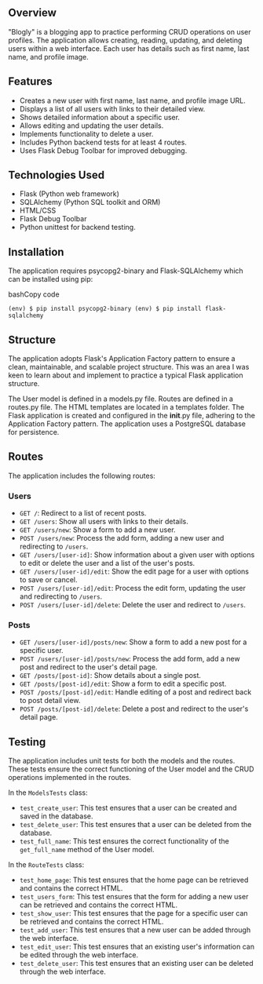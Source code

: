 Overview
--------

"Blogly" is a blogging app to practice performing CRUD operations on user profiles. The application allows creating, reading, updating, and deleting users within a web interface. Each user has details such as first name, last name, and profile image.

Features
--------
-   Creates a new user with first name, last name, and profile image URL.
-   Displays a list of all users with links to their detailed view.
-   Shows detailed information about a specific user.
-   Allows editing and updating the user details.
-   Implements functionality to delete a user.
-   Includes Python backend tests for at least 4 routes.
-   Uses Flask Debug Toolbar for improved debugging.

Technologies Used
-----------------

-   Flask (Python web framework)
-   SQLAlchemy (Python SQL toolkit and ORM)
-   HTML/CSS
-   Flask Debug Toolbar
-   Python unittest for backend testing.

Installation
------------

The application requires psycopg2-binary and Flask-SQLAlchemy which can be installed using pip:

bashCopy code

`(env) $ pip install psycopg2-binary
(env) $ pip install flask-sqlalchemy`

Structure
---------

The application adopts Flask's Application Factory pattern to ensure a clean, maintainable, and scalable project structure. This was an area I was keen to learn about and implement to practice a typical Flask application structure.

The User model is defined in a models.py file. Routes are defined in a routes.py file. The HTML templates are located in a templates folder. The Flask application is created and configured in the __init__.py file, adhering to the Application Factory pattern. The application uses a PostgreSQL database for persistence.

Routes
------

The application includes the following routes:

### Users

-   `GET /`: Redirect to a list of recent posts.
-   `GET /users`: Show all users with links to their details.
-   `GET /users/new`: Show a form to add a new user.
-   `POST /users/new`: Process the add form, adding a new user and redirecting to `/users`.
-   `GET /users/[user-id]`: Show information about a given user with options to edit or delete the user and a list of the user's posts.
-   `GET /users/[user-id]/edit`: Show the edit page for a user with options to save or cancel.
-   `POST /users/[user-id]/edit`: Process the edit form, updating the user and redirecting to `/users`.
-   `POST /users/[user-id]/delete`: Delete the user and redirect to `/users`.

### Posts

-   `GET /users/[user-id]/posts/new`: Show a form to add a new post for a specific user.
-   `POST /users/[user-id]/posts/new`: Process the add form, add a new post and redirect to the user's detail page.
-   `GET /posts/[post-id]`: Show details about a single post.
-   `GET /posts/[post-id]/edit`: Show a form to edit a specific post.
-   `POST /posts/[post-id]/edit`: Handle editing of a post and redirect back to post detail view.
-   `POST /posts/[post-id]/delete`: Delete a post and redirect to the user's detail page.


Testing
-------

The application includes unit tests for both the models and the routes. These tests ensure the correct functioning of the User model and the CRUD operations implemented in the routes.

In the `ModelsTests` class:

-   `test_create_user`: This test ensures that a user can be created and saved in the database.
-   `test_delete_user`: This test ensures that a user can be deleted from the database.
-   `test_full_name`: This test ensures the correct functionality of the `get_full_name` method of the User model.

In the `RouteTests` class:

-   `test_home_page`: This test ensures that the home page can be retrieved and contains the correct HTML.
-   `test_users_form`: This test ensures that the form for adding a new user can be retrieved and contains the correct HTML.
-   `test_show_user`: This test ensures that the page for a specific user can be retrieved and contains the correct HTML.
-   `test_add_user`: This test ensures that a new user can be added through the web interface.
-   `test_edit_user`: This test ensures that an existing user's information can be edited through the web interface.
-   `test_delete_user`: This test ensures that an existing user can be deleted through the web interface.